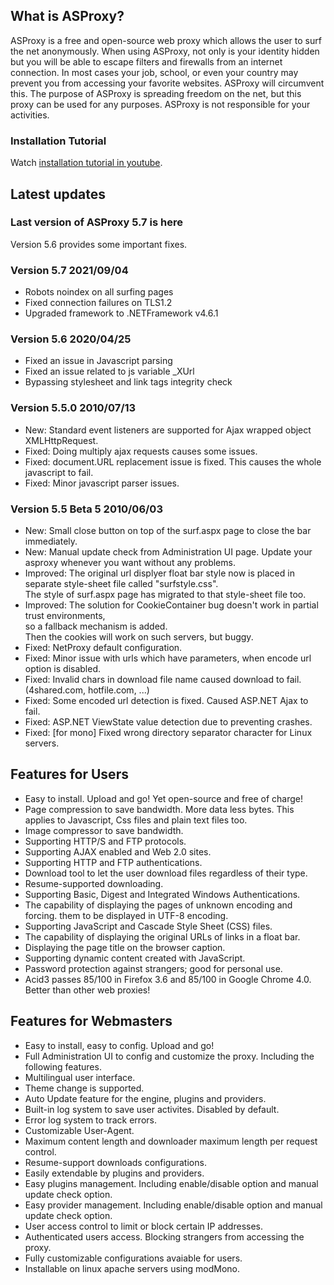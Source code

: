 What is ASProxy?
----------------

ASProxy is a free and open-source web proxy which allows the user to surf the net anonymously. When using ASProxy, not only is your identity hidden but you will be able to escape filters and firewalls from an internet connection. In most cases your job, school, or even your country may prevent you from accessing your favorite websites. ASProxy will circumvent this. The purpose of ASProxy is spreading freedom on the net, but this proxy can be used for any purposes. ASProxy is not responsible for your activities.

### Installation Tutorial

Watch [installation tutorial in youtube](http://www.youtube.com/watch?v=21GP1iS3G2o).

Latest updates
-----------

### Last version of ASProxy 5.7 is here

Version 5.6 provides some important fixes.

### Version 5.7 2021/09/04

*   Robots noindex on all surfing pages
*   Fixed connection failures on TLS1.2
*   Upgraded framework to .NETFramework v4.6.1

### Version 5.6 2020/04/25

*   Fixed an issue in Javascript parsing
*   Fixed an issue related to js variable _XUrl
*   Bypassing stylesheet and link tags integrity check

### Version 5.5.0 2010/07/13

*   New: Standard event listeners are supported for Ajax wrapped object XMLHttpRequest.
*   Fixed: Doing multiply ajax requests causes some issues.
*   Fixed: document.URL replacement issue is fixed. This causes the whole javascript to fail.
*   Fixed: Minor javascript parser issues.

### Version 5.5 Beta 5 2010/06/03

*   New: Small close button on top of the surf.aspx page to close the bar immediately.
*   New: Manual update check from Administration UI page. Update your asproxy whenever you want without any problems.
*   Improved: The original url displyer float bar style now is placed in separate style-sheet file called "surfstyle.css".  
    The style of surf.aspx page has migrated to that style-sheet file too.
*   Improved: The solution for CookieContainer bug doesn't work in partial trust environments,  
    so a fallback mechanism is added.  
    Then the cookies will work on such servers, but buggy.
*   Fixed: NetProxy default configuration.
*   Fixed: Minor issue with urls which have parameters, when encode url option is disabled.
*   Fixed: Invalid chars in download file name caused download to fail.(4shared.com, hotfile.com, ...)
*   Fixed: Some encoded url detection is fixed. Caused ASP.NET Ajax to fail.
*   Fixed: ASP.NET ViewState value detection due to preventing crashes.
*   Fixed: \[for mono\] Fixed wrong directory separator character for Linux servers.

Features for Users
------------------

*   Easy to install. Upload and go! Yet open-source and free of charge!
*   Page compression to save bandwidth. More data less bytes. This applies to Javascript, Css files and plain text files too.
*   Image compressor to save bandwidth.
*   Supporting HTTP/S and FTP protocols.
*   Supporting AJAX enabled and Web 2.0 sites.
*   Supporting HTTP and FTP authentications.
*   Download tool to let the user download files regardless of their type.
*   Resume-supported downloading.
*   Supporting Basic, Digest and Integrated Windows Authentications.
*   The capability of displaying the pages of unknown encoding and forcing. them to be displayed in UTF-8 encoding.
*   Supporting JavaScript and Cascade Style Sheet (CSS) files.
*   The capability of displaying the original URLs of links in a float bar.
*   Displaying the page title on the browser caption.
*   Supporting dynamic content created with JavaScript.
*   Password protection against strangers; good for personal use.
*   Acid3 passes 85/100 in Firefox 3.6 and 85/100 in Google Chrome 4.0. Better than other web proxies!

Features for Webmasters
-----------------------

*   Easy to install, easy to config. Upload and go!
*   Full Administration UI to config and customize the proxy. Including the following features.
*   Multilingual user interface.
*   Theme change is supported.
*   Auto Update feature for the engine, plugins and providers.
*   Built-in log system to save user activites. Disabled by default.
*   Error log system to track errors.
*   Customizable User-Agent.
*   Maximum content length and downloader maximum length per request control.
*   Resume-support downloads configurations.
*   Easily extendable by plugins and providers.
*   Easy plugins management. Including enable/disable option and manual update check option.
*   Easy provider management. Including enable/disable option and manual update check option.
*   User access control to limit or block certain IP addresses.
*   Authenticated users access. Blocking strangers from accessing the proxy.
*   Fully customizable configurations avaiable for users.
*   Installable on linux apache servers using modMono.
